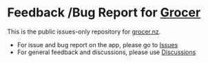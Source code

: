 # Feedback /Bug Report for [Grocer]([grocer.nz](https://grocer.nz/))

This is the public issues-only repository for [grocer.nz](https://grocer.nz/).

* For issue and bug report on the app, please go to [Issues](https://github.com/rocwang/grocer-issues/issues)
* For general feedback and discussions, please use [Discussions](https://github.com/rocwang/grocer-issues/discussions)

